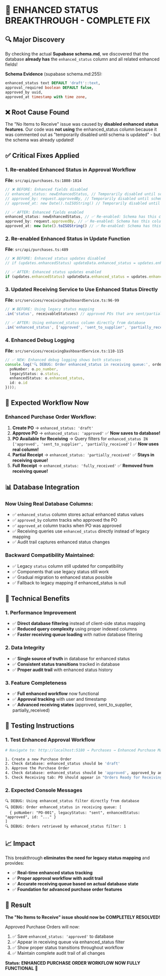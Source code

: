 # 🚀 ENHANCED STATUS BREAKTHROUGH - COMPLETE FIX

## 🔍 **Major Discovery**

By checking the actual **Supabase schema.md**, we discovered that the database **already has** the `enhanced_status` column and all related enhanced fields!

**Schema Evidence** (supabase schema.md:255):
```sql
enhanced_status text DEFAULT 'draft'::text,
approval_required boolean DEFAULT false,
approved_by uuid,
approved_at timestamp with time zone,
```

## ❌ **Root Cause Found**

The "No Items to Receive" issue was caused by **disabled enhanced status features**. Our code was **not using** the enhanced_status column because it was commented out as "temporarily disabled until schema is updated" - but the schema was already updated!

## ✅ **Critical Fixes Applied**

### **1. Re-enabled Enhanced Status in Approval Workflow**
**File**: `src/api/purchases.ts:1808-1814`

```typescript
// ❌ BEFORE: Enhanced fields disabled
// enhanced_status: newEnhancedStatus, // Temporarily disabled until schema is updated
// approved_by: request.approvedBy, // Temporarily disabled until schema is updated  
// approved_at: new Date().toISOString() // Temporarily disabled until schema is updated

// ✅ AFTER: Enhanced fields enabled
enhanced_status: newEnhancedStatus, // ✅ Re-enabled: Schema has this column
approved_by: request.approvedBy, // ✅ Re-enabled: Schema has this column
approved_at: new Date().toISOString() // ✅ Re-enabled: Schema has this column
```

### **2. Re-enabled Enhanced Status in Update Function**
**File**: `src/api/purchases.ts:489`

```typescript
// ❌ BEFORE: Enhanced status updates disabled
// if (updates.enhancedStatus) updateData.enhanced_status = updates.enhancedStatus; // Temporarily disabled

// ✅ AFTER: Enhanced status updates enabled
if (updates.enhancedStatus) updateData.enhanced_status = updates.enhancedStatus; // ✅ Re-enabled: Schema has this column
```

### **3. Updated Receiving Service to Use Enhanced Status Directly**
**File**: `src/services/receivingDashboardService.ts:96-99`

```typescript
// ❌ BEFORE: Using legacy status mapping
.in('status', receivableStatuses) // approved POs that are sent/partially received

// ✅ AFTER: Using enhanced_status column directly from database
.in('enhanced_status', ['approved', 'sent_to_supplier', 'partially_received']) // Use enhanced status directly
```

### **4. Enhanced Debug Logging**
**File**: `src/services/receivingDashboardService.ts:110-115`

```typescript
// ✅ NEW: Enhanced debug logging shows both statuses
console.log('🔍 DEBUG: Order enhanced_status in receiving queue:', orders?.map(o => ({ 
  poNumber: o.po_number, 
  legacyStatus: o.status, 
  enhancedStatus: o.enhanced_status,
  id: o.id 
})));
```

## 🎯 **Expected Workflow Now**

### **Enhanced Purchase Order Workflow:**
1. **Create PO** → `enhanced_status: 'draft'`
2. **Approve PO** → `enhanced_status: 'approved'` ✅ **Now saves to database!**
3. **PO Available for Receiving** → Query filters for `enhanced_status IN ['approved', 'sent_to_supplier', 'partially_received']` ✅ **Now uses real column!**
4. **Partial Receipt** → `enhanced_status: 'partially_received'` ✅ **Stays in receiving queue!**
5. **Full Receipt** → `enhanced_status: 'fully_received'` ✅ **Removed from receiving queue!**

## 📊 **Database Integration**

### **Now Using Real Database Columns:**
- ✅ `enhanced_status` column stores actual enhanced status values
- ✅ `approved_by` column tracks who approved the PO
- ✅ `approved_at` column tracks when PO was approved
- ✅ Receiving queries use `enhanced_status` directly instead of legacy mapping
- ✅ Audit trail captures enhanced status changes

### **Backward Compatibility Maintained:**
- ✅ Legacy `status` column still updated for compatibility
- ✅ Components that use legacy status still work
- ✅ Gradual migration to enhanced status possible
- ✅ Fallback to legacy mapping if enhanced_status is null

## 🔧 **Technical Benefits**

### **1. Performance Improvement**
- ✅ **Direct database filtering** instead of client-side status mapping
- ✅ **Reduced query complexity** using proper indexed columns
- ✅ **Faster receiving queue loading** with native database filtering

### **2. Data Integrity**
- ✅ **Single source of truth** in database for enhanced status
- ✅ **Consistent status transitions** tracked in database
- ✅ **Proper audit trail** with enhanced status history

### **3. Feature Completeness**
- ✅ **Full enhanced workflow** now functional
- ✅ **Approval tracking** with user and timestamp
- ✅ **Advanced receiving states** (approved, sent_to_supplier, partially_received)

## 🧪 **Testing Instructions**

### **1. Test Enhanced Approval Workflow**
```bash
# Navigate to: http://localhost:5180 → Purchases → Enhanced Purchase Management

1. Create a new Purchase Order
2. Check database: enhanced_status should be 'draft'
3. Approve the Purchase Order  
4. Check database: enhanced_status should be 'approved', approved_by and approved_at should be set
5. Check Receiving tab: PO should appear in "Orders Ready for Receiving"
```

### **2. Expected Console Messages**
```
🔍 DEBUG: Using enhanced_status filter directly from database
🔍 DEBUG: Order enhanced_status in receiving queue: [
  { poNumber: "PO-001", legacyStatus: "sent", enhancedStatus: "approved", id: "..." }
]
🔍 DEBUG: Orders retrieved by enhanced_status filter: 1
```

## 📈 **Impact**

This breakthrough **eliminates the need for legacy status mapping** and provides:

- ✅ **Real-time enhanced status tracking**
- ✅ **Proper approval workflow with audit trail**  
- ✅ **Accurate receiving queue based on actual database state**
- ✅ **Foundation for advanced purchase order features**

## 🎉 **Result**

**The "No Items to Receive" issue should now be COMPLETELY RESOLVED!**

Approved Purchase Orders will now:
1. ✅ Save `enhanced_status: 'approved'` to database
2. ✅ Appear in receiving queue via enhanced_status filter
3. ✅ Show proper status transitions throughout workflow
4. ✅ Maintain complete audit trail of all changes

**Status: ENHANCED PURCHASE ORDER WORKFLOW NOW FULLY FUNCTIONAL** 🚀